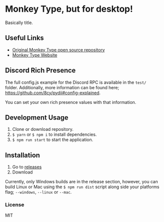 # Monkey Type, but for desktop!
Basically title.

## Useful Links
- [Original Monkey Type open source repository](https://github.com/Miodec/monkey-type)
- [Monkey Type Website](https://monkey-type.com/)

## Discord Rich Presence
The full config.js example for the Discord RPC is available in the `test/` folder. Additionally, more information can be found here; https://github.com/8cy/pydii#config-explained.

You can set your own rich presence values with that information.

## Development Usage
1. Clone or download repository.
2. `$ yarn` or `$ npm i` to install dependencies.
3. `$ npm run start` to start the application.

## Installation
1. Go to [releases](https://github.com/8cy/monkey-type-desktop/releases)
2. Download

Currently, only Windows builds are in the release section, however, you can build Linux or Mac using the `$ npm run dist` script along side your platforms flag; `--windows`, `--linux` or `--mac`.

### License
MIT